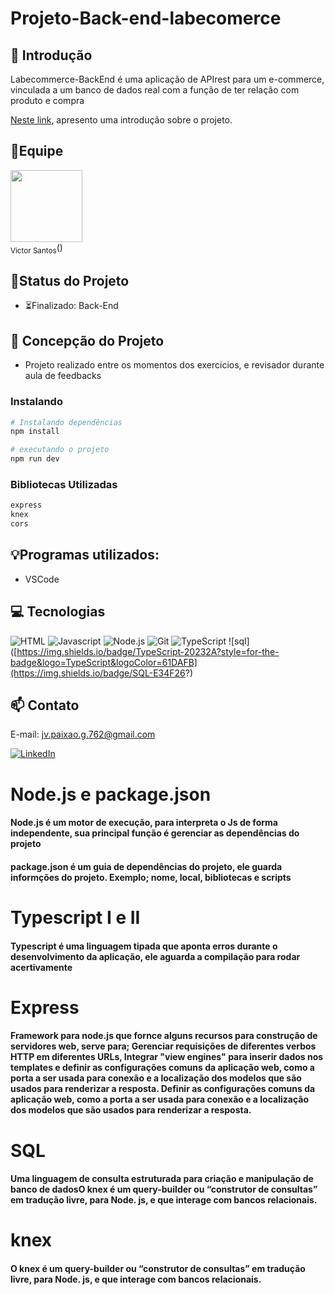 # Projeto-Back-end-labecomerce

## 📖 Introdução

Labecommerce-BackEnd é uma aplicação de APIrest para um e-commerce, vinculada a um banco de dados real com a função de ter relação com produto e compra


[Neste link](https://github.com/labenuexercicios/projeto-labecommerce), apresento uma introdução sobre o projeto.



## 👥Equipe
<img src="https://media.licdn.com/dms/image/D4D03AQHBtLEgHbP_RQ/profile-displayphoto-shrink_800_800/0/1681615164458?e=1688601600&v=beta&t=vmaTCEFXlInJj8-2RpSA3Swl8y3OXuiUD5VXb8mA3yk" width=115><br><sub>Victor Santos</sub>() 


## 🧭Status do Projeto
- ⏳Finalizado: Back-End

## 📄 Concepção do Projeto
- Projeto realizado entre os momentos dos exercicios, e revisador durante aula de feedbacks

### Instalando
```bash
# Instalando dependências
npm install

# executando o projeto
npm run dev
```



### Bibliotecas Utilizadas

```bash
express
knex
cors
```

## 💡Programas utilizados:
- VSCode

## 💻 Tecnologias 

![HTML](https://img.shields.io/badge/HTML5-E34F26?style=for-the-badge&logo=html5&logoColor=white)
![Javascript](https://img.shields.io/badge/JavaScript-323330?style=for-the-badge&logo=javascript&logoColor=F7DF1E)
![Node.js](https://img.shields.io/badge/node.js-20232A?style=for-the-badge&logo=node.js&logoColor=61DAFB)
![Git](https://img.shields.io/badge/GIT-E44C30?style=for-the-badge&logo=git&logoColor=white)
![TypeScript](https://img.shields.io/badge/TypeScript-20232A?style=for-the-badge&logo=TypeScript&logoColor=61DAFB)
![sql]([https://img.shields.io/badge/TypeScript-20232A?style=for-the-badge&logo=TypeScript&logoColor=61DAFB](https://img.shields.io/badge/SQL-E34F26?)





## 📫 Contato

E-mail: jv.paixao.g.762@gmail.com

[![LinkedIn](https://img.shields.io/badge/LinkedIn-0077B5?style=for-the-badge&logo=linkedin&logoColor=white)](https://www.linkedin.com/in/joãovictorpsantos/)


<h1>Node.js e package.json</h1>
<H4>Node.js é um motor de execução, para interpreta o Js de forma independente, sua principal função é gerenciar as dependências do projeto</H4>
<H4>package.json é um guia de dependências do projeto, ele guarda informções do projeto. Exemplo; nome, local, bibliotecas e scripts</H4>
<h1>Typescript I e II</h1>  
<h4>Typescript é uma linguagem tipada que aponta erros durante o desenvolvimento da aplicação, ele aguarda a compilação para rodar acertivamente</h4>
<h1>Express</h1>
<h4>Framework para node.js que fornce alguns recursos para construção de servidores web, serve para; Gerenciar requisições de diferentes verbos HTTP em diferentes URLs, Integrar "view engines" para inserir dados nos templates e definir as configurações comuns da aplicação web, como a porta a ser usada para conexão e a localização dos modelos que são usados para renderizar a resposta. Definir as configurações comuns da aplicação web, como a porta a ser usada para conexão e a localização dos modelos que são usados para renderizar a resposta.</h4>
<H1>SQL</H1>
<h4>Uma linguagem de consulta estruturada para criação e manipulação de banco de dadosO knex é um query-builder ou “construtor de consultas” em tradução livre, para Node. js, e que interage com bancos relacionais.</h4>
<h1>knex</h1>
<h4>O knex é um query-builder ou “construtor de consultas” em tradução livre, para Node. js, e que interage com bancos relacionais.</h4>

